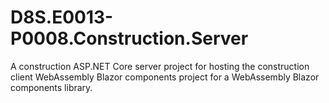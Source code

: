 # D8S.E0013-P0008.Construction.Server
A construction ASP.NET Core server project for hosting the construction client WebAssembly Blazor components project for a WebAssembly Blazor components library.
